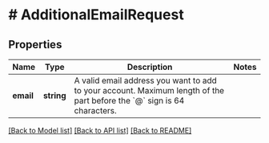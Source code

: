 # # AdditionalEmailRequest

## Properties

Name | Type | Description | Notes
------------ | ------------- | ------------- | -------------
**email** | **string** | A valid email address you want to add to your account. Maximum length of the part before the &#x60;@&#x60; sign is 64 characters. |

[[Back to Model list]](../../README.md#models) [[Back to API list]](../../README.md#endpoints) [[Back to README]](../../README.md)
